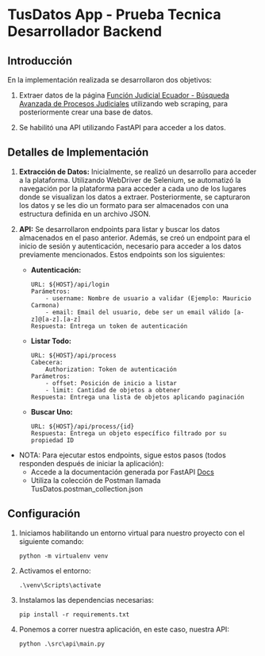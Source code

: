 # TusDatos App  - Prueba Tecnica Desarrollador Backend

## Introducción
En la implementación realizada se desarrollaron dos objetivos:

1. Extraer datos de la página [Función Judicial Ecuador - Búsqueda Avanzada de Procesos Judiciales](https://procesosjudiciales.funcionjudicial.gob.ec/expel-busqueda-avanzada) utilizando web scraping, para posteriormente crear una base de datos.
   
2. Se habilitó una API utilizando FastAPI para acceder a los datos.

## Detalles de Implementación

1. **Extracción de Datos:**
   Inicialmente, se realizó un desarrollo para acceder a la plataforma. Utilizando WebDriver de Selenium, se automatizó la navegación por la plataforma para acceder a cada uno de los lugares donde se visualizan los datos a extraer. Posteriormente, se capturaron los datos y se les dio un formato para ser almacenados con una estructura definida en un archivo JSON.
   
2. **API:**
   Se desarrollaron endpoints para listar y buscar los datos almacenados en el paso anterior. Además, se creó un endpoint para el inicio de sesión y autenticación, necesario para acceder a los datos previamente mencionados. Estos endpoints son los siguientes:
   
   - **Autenticación:**
     ```
     URL: ${HOST}/api/login
     Parámetros:
         - username: Nombre de usuario a validar (Ejemplo: Mauricio Carmona)
         - email: Email del usuario, debe ser un email válido [a-z]@[a-z].[a-z]
     Respuesta: Entrega un token de autenticación
     ```

   - **Listar Todo:**
     ```
     URL: ${HOST}/api/process
     Cabecera:
         Authorization: Token de autenticación
     Parámetros:
         - offset: Posición de inicio a listar
         - limit: Cantidad de objetos a obtener
     Respuesta: Entrega una lista de objetos aplicando paginación
     ```

   - **Buscar Uno:**
     ```
     URL: ${HOST}/api/process/{id}
     Respuesta: Entrega un objeto específico filtrado por su propiedad ID
     ```
* NOTA: Para ejecutar estos endpoints, sigue estos pasos (todos responden después de iniciar la aplicación):
    * Accede a la documentación generada por FastAPI [Docs](http://localhost:8000/docs)
    * Utiliza la colección de Postman llamada TusDatos.postman_collection.json
## Configuración

1. Iniciamos habilitando un entorno virtual para nuestro proyecto con el siguiente comando:

    ```
    python -m virtualenv venv
    ```

2. Activamos el entorno:

    ```
    .\venv\Scripts\activate
    ```

3. Instalamos las dependencias necesarias:

    ```
    pip install -r requirements.txt
    ```

4. Ponemos a correr nuestra aplicación, en este caso, nuestra API:

    ```
    python .\src\api\main.py
    ```
  
